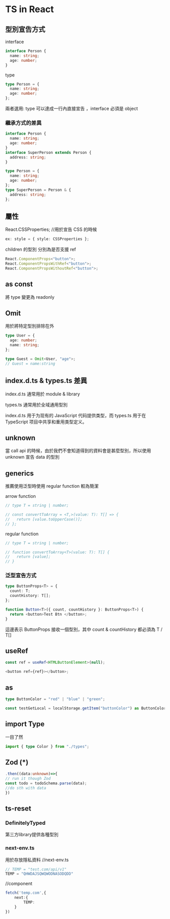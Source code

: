 # TS in React

## 型別宣告方式

interface

```ts
interface Person {
  name: string;
  age: number;
}
```

type

```ts
type Person = {
  name: string;
  age: number;
};
```

兩者選用: type 可以達成一行內直接宣告 ，interface 必須是 object

### 繼承方式的差異

```ts
interface Person {
  name: string;
  age: number;
}
interface SuperPerson extends Person {
  address: string;
}
```

```ts
type Person = {
  name: string;
  age: number;
};
type SuperPerson = Person & {
  address: string;
};
```

## 屬性

React.CSSProperties; //用於宣告 CSS 的時候

```ts
ex: style = { style: CSSProperties };
```

children 的型別
分別為是否支援 ref

```ts
React.ComponentProps<"button">;
React.ComponentPropsWithRef<"button">;
React.ComponentPropsWithoutRef<"button">;
```

## as const

將 type 變更為 readonly

## Omit

用於將特定型別排除在外

```ts
type User = {
  age: number;
  name: string;
};

type Guest = Omit<User, "age">;
// Guest = name:string
```

## index.d.ts & types.ts 差異

index.d.ts 通常用於 module & library

types.ts 通常用於全域通用型別

index.d.ts 用于为现有的 JavaScript 代码提供类型，而 types.ts 用于在 TypeScript 项目中共享和重用类型定义。

## unknown

當 call api 的時候，由於我們不會知道得到的資料會是甚麼型別，所以使用 unknown 宣告 data 的型別

## generics

推薦使用泛型時使用 regular function 較為簡潔

arrow function

```ts
// type T = string | number;

// const convertToArray = <T,>(value: T): T[] => {
//   return [value.toUpperCase()];
// };
```

regular function

```ts
// type T = string | number;

// function convertToArray<T>(value: T): T[] {
//   return [value];
// }
```

### 泛型宣告方式

```ts
type ButtonProps<T> = {
  count: T;
  countHistory: T[];
};

function Button<T>({ count, countHistory }: ButtonProps<T>) {
  return <button>Test Btn </button>;
}
```

這邊表示 ButtonProps 接收一個型別，其中 count & countHistory 都必須為 T / T[]

## useRef

```ts
const ref = useRef<HTMLButtonElement>(null);

<button ref={ref}></button>;
```

## as

```ts
type ButtonColor = "red" | "blue" | "green";

const testGetLocal = localStorage.getItem("buttonColor") as ButtonColor;
```

## import Type

一目了然

```ts
import { type Color } from "./types";
```

## Zod (*)

```ts
.then((data:unknown)=>{
// run it though Zod
const todo = todoSchema.parse(data);
//do sth with data
})
```

## ts-reset

### DefinitelyTyped
第三方library提供各種型別

### next-env.ts
用於存放隱私資料
//next-env.ts
```ts
// TEMP = "test.com/api/v1"
TEMP = "QHWDAJSQWQWODNASODQDD"
```

//component
```ts
fetch('temp.com',{
    next:{
        TEMP:
    }
})
```